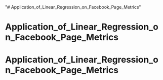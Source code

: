 "# Application_of_Linear_Regression_on_Facebook_Page_Metrics" 
# Application_of_Linear_Regression_on_Facebook_Page_Metrics
# Application_of_Linear_Regression_on_Facebook_Page_Metrics
